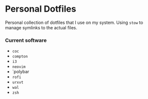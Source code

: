 # Personal Dotfiles

Personal collection of dotfiles that I use on my system. Using `stow` to manage
symlinks to the actual files.

### Current software
- `coc`
- `compton`
- `i3`
- `neovim`
- `polybar
- `rofi`
- `urxvt`
- `wal`
- `zsh`
